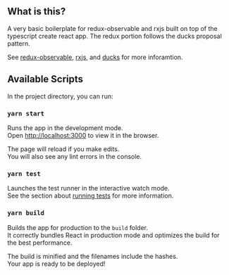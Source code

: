 ## What is this?
A very basic boilerplate for redux-observable and rxjs built on top of the typescript create react app. The redux portion follows the ducks proposal pattern.

See [redux-observable](https://redux-observable.js.org/docs/basics/Epics.html), [rxjs](https://rxjs-dev.firebaseapp.com/guide/overview), and [ducks](https://github.com/erikras/ducks-modular-redux) for more inforamtion.


## Available Scripts

In the project directory, you can run:

### `yarn start`

Runs the app in the development mode.<br />
Open [http://localhost:3000](http://localhost:3000) to view it in the browser.

The page will reload if you make edits.<br />
You will also see any lint errors in the console.

### `yarn test`

Launches the test runner in the interactive watch mode.<br />
See the section about [running tests](https://facebook.github.io/create-react-app/docs/running-tests) for more information.

### `yarn build`

Builds the app for production to the `build` folder.<br />
It correctly bundles React in production mode and optimizes the build for the best performance.

The build is minified and the filenames include the hashes.<br />
Your app is ready to be deployed!
